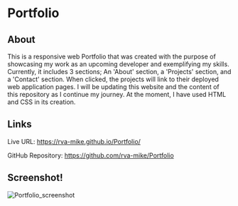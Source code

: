 # Portfolio

## About

This is a responsive web Portfolio that was created with the purpose of showcasing my work as an upcoming developer and exemplifying my skills. Currently, it includes 3 sections; An 'About' section, a 'Projects' section, and a 'Contact' section. When clicked, the projects will link to their deployed web application pages. I will be updating this website and the content of this repository as I continue my journey. At the moment, I have used HTML and CSS in its creation.  

## Links

Live URL: https://rva-mike.github.io/Portfolio/

GitHub Repository: https://github.com/rva-mike/Portfolio

## Screenshot!

![Portfolio_screenshot](https://user-images.githubusercontent.com/105617274/172501579-7e816258-e27f-45eb-8b97-a3f89d63506b.png)

